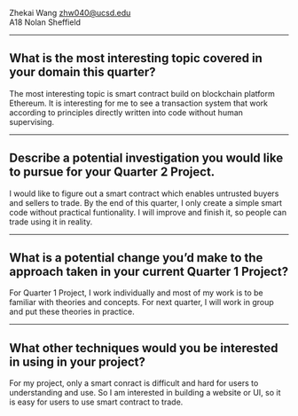 Zhekai Wang zhw040@ucsd.edu  
A18 Nolan Sheffield  

---
What is the most interesting topic covered in your domain this quarter?  
---
The most interesting topic is smart contract build on blockchain platform Ethereum. It is interesting for me to see a transaction system that work according to principles directly written into code without human supervising.  

---
Describe a potential investigation you would like to pursue for your Quarter 2 Project.  
---
I would like to figure out a smart contract which enables untrusted buyers and sellers to trade. By the end of this quarter, I only create a simple smart code without practical funtionality. I will improve and finish it, so people can trade using it in reality.  

---
What is a potential change you’d make to the approach taken in your current Quarter 1 Project?  
---
For Quarter 1 Project, I work individually and most of my work is to be familiar with theories and concepts. For next quarter, I will work in group and put these theories in practice.  

---
What other techniques would you be interested in using in your project?  
---
For my project, only a smart conract is difficult and hard for users to understanding and use. So I am interested in building a website or UI, so it is easy for users to use smart contract to trade.  

